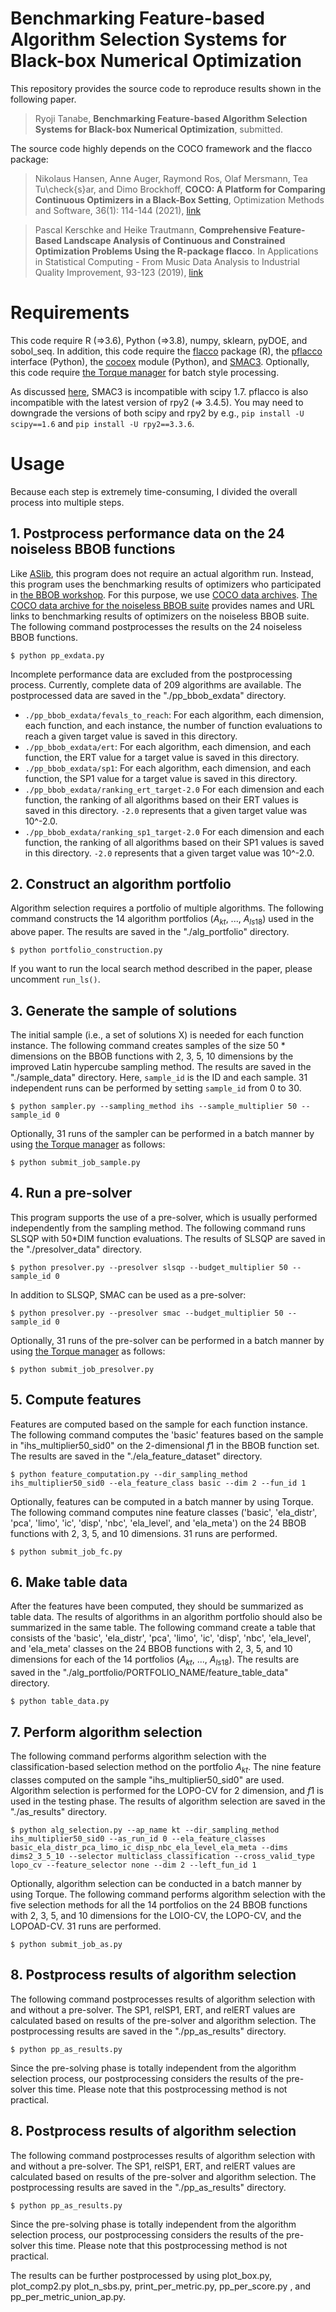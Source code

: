 # Benchmarking Feature-based Algorithm Selection Systems for Black-box Numerical Optimization

This repository provides the source code to reproduce results shown in the following paper.

> Ryoji Tanabe, **Benchmarking Feature-based Algorithm Selection Systems for Black-box Numerical Optimization**, submitted.

The source code highly depends on the COCO framework and the flacco package:

> Nikolaus Hansen, Anne Auger, Raymond Ros, Olaf Mersmann, Tea Tu\check{s}ar, and Dimo Brockhoff, **COCO: A Platform for Comparing Continuous Optimizers in a Black-Box Setting**, Optimization Methods and Software, 36(1): 114-144 (2021), [link](https://arxiv.org/abs/1603.08785)

> Pascal Kerschke and Heike Trautmann, **Comprehensive Feature-Based Landscape Analysis of Continuous and Constrained Optimization Problems Using the R-package flacco**. In Applications in Statistical Computing - From Music Data Analysis to Industrial Quality Improvement, 93-123 (2019), [link](https://arxiv.org/abs/1708.05258)
 
# Requirements

This code require R (=>3.6), Python (=>3.8), numpy, sklearn, pyDOE, and sobol_seq. In addition, this code require the [flacco](https://github.com/kerschke/flacco) package (R), the [pflacco](https://github.com/Reiyan/pflacco) interface (Python), the [cocoex](https://github.com/numbbo/coco) module (Python), and [SMAC3](https://automl.github.io/SMAC3/master/). Optionally, this code require [the Torque manager](https://github.com/adaptivecomputing/torque) for batch style processing.

As discussed [here](https://stackoverflow.com/questions/68176331/from-scipy-optimize-shgo-lib-sobol-seq-import-sobol-does-not-work), SMAC3 is incompatible with scipy 1.7. pflacco is also incompatible with the latest version of rpy2 (=> 3.4.5). You may need to downgrade the versions of both scipy and rpy2 by e.g., ``pip install -U scipy==1.6`` and ``pip install -U rpy2==3.3.6``.

# Usage

Because each step is extremely time-consuming, I divided the overall process into multiple steps.
 
## 1. Postprocess performance data on the 24 noiseless BBOB functions

Like [ASlib](https://www.coseal.net/aslib/), this program does not require an actual algorithm run. Instead, this program uses the benchmarking results of optimizers who participated in [the BBOB workshop](https://numbbo.github.io/workshops/index.html). For this purpose, we use [COCO data archives](https://numbbo.github.io/data-archive/). [The COCO data archive for the noiseless BBOB suite](https://numbbo.github.io/data-archive/bbob/) provides names and URL links to benchmarking results of optimizers on the noiseless BBOB suite. The following command postprocesses the results on the 24 noiseless BBOB functions.

```
$ python pp_exdata.py
```

Incomplete performance data are excluded from the postprocessing process. Currently, complete data of 209 algorithms are available. The postprocessed data are saved in the "./pp\_bbob\_exdata" directory.

* ``./pp_bbob_exdata/fevals_to_reach``: For each algorithm, each dimension, each function, and each instance, the number of function evaluations to reach a given target value is saved in this directory.
* ``./pp_bbob_exdata/ert``: For each algorithm, each dimension, and each function, the ERT value for a target value is saved in this directory.
* ``./pp_bbob_exdata/sp1``: For each algorithm, each dimension, and each function, the SP1 value for a target value is saved in this directory.
* ``./pp_bbob_exdata/ranking_ert_target-2.0`` For each dimension and each function, the ranking of all algorithms based on their ERT values is saved in this directory. ``-2.0`` represents that a given target value was 10^-2.0.
* ``./pp_bbob_exdata/ranking_sp1_target-2.0`` For each dimension and each function, the ranking of all algorithms based on their SP1 values is saved in this directory. ``-2.0`` represents that a given target value was 10^-2.0.

## 2. Construct an algorithm portfolio

Algorithm selection requires a portfolio of multiple algorithms. The following command constructs the 14 algorithm portfolios ($A _ {kt}$, ..., $A _ {ls18}$) used in the above paper. The results are saved in the "./alg\_portfolio" directory. 

```
$ python portfolio_construction.py
```

If you want to run the local search method described in the paper, please uncomment ``run_ls()``.

## 3. Generate the sample of solutions

The initial sample (i.e., a set of solutions X) is needed for each function instance. The following command creates samples of the size 50 * dimensions on the BBOB functions with 2, 3, 5, 10 dimensions by the improved Latin hypercube sampling method. The results are saved in the "./sample_data" directory. Here, ``sample_id`` is the ID and each sample. 31 independent runs can be performed by setting ``sample_id`` from 0 to 30.

```
$ python sampler.py --sampling_method ihs --sample_multiplier 50 --sample_id 0
```

Optionally, 31 runs of the sampler can be performed in a batch manner by using [the Torque manager](https://github.com/adaptivecomputing/torque) as follows:

```
$ python submit_job_sample.py
```


## 4. Run a pre-solver

This program supports the use of a pre-solver, which is usually performed independently from the sampling method. The following command runs SLSQP with 50*DIM function evaluations. The results of SLSQP are saved in the "./presolver_data" directory.

```
$ python presolver.py --presolver slsqp --budget_multiplier 50 --sample_id 0
```

In addition to SLSQP, SMAC can be used as a pre-solver:

```
$ python presolver.py --presolver smac --budget_multiplier 50 --sample_id 0
```

Optionally, 31 runs of the pre-solver can be performed in a batch manner by using [the Torque manager](https://github.com/adaptivecomputing/torque) as follows:

```
$ python submit_job_presolver.py
```

## 5. Compute features

Features are computed based on the sample for each function instance. The following command computes the 'basic' features based on the sample in "ihs\_multiplier50\_sid0" on the 2-dimensional $f1$ in the BBOB function set.  The results are saved in the "./ela\_feature\_dataset" directory.

```
$ python feature_computation.py --dir_sampling_method ihs_multiplier50_sid0 --ela_feature_class basic --dim 2 --fun_id 1
```

Optionally, features can be computed in a batch manner by using Torque. The following command computes nine feature classes ('basic', 'ela\_distr', 'pca', 'limo', 'ic', 'disp', 'nbc', 'ela\_level', and 'ela\_meta') on the 24 BBOB functions with 2, 3, 5, and 10 dimensions. 31 runs are performed.

```
$ python submit_job_fc.py
```

## 6. Make table data

After the features have been computed, they should be summarized as table data. The results of algorithms in an algorithm portfolio should also be summarized in the same table. The following command create a table that consists of the 'basic', 'ela\_distr', 'pca', 'limo', 'ic', 'disp', 'nbc', 'ela\_level', and 'ela\_meta' classes on the 24 BBOB functions with 2, 3, 5, and 10 dimensions for each of the 14 portfolios ($A _ {kt}$, ..., $A _ {ls18}$). The results are saved in the "./alg\_portfolio/PORTFOLIO\_NAME/feature\_table\_data" directory.

```
$ python table_data.py
```

## 7. Perform algorithm selection

The following command performs algorithm selection with the classification-based selection method on the portfolio $A _ {kt}$. The nine feature classes computed on the sample "ihs\_multiplier50\_sid0" are used. Algorithm selection is performed for the LOPO-CV for 2 dimension, and $f1$ is used in the testing phase. The results of algorithm selection are saved in the "./as\_results" directory.

```
$ python alg_selection.py --ap_name kt --dir_sampling_method ihs_multiplier50_sid0 --as_run_id 0 --ela_feature_classes basic_ela_distr_pca_limo_ic_disp_nbc_ela_level_ela_meta --dims dims2_3_5_10 --selector multiclass_classification --cross_valid_type lopo_cv --feature_selector none --dim 2 --left_fun_id 1
```

Optionally, algorithm selection can be conducted in a batch manner by using Torque. The following command performs algorithm selection with the five selection methods for all the 14 portfolios on the 24 BBOB functions with 2, 3, 5, and 10 dimensions for the LOIO-CV, the LOPO-CV, and the LOPOAD-CV. 31 runs are performed.

```
$ python submit_job_as.py
```

## 8. Postprocess results of algorithm selection

The following command postprocesses results of algorithm selection with and without a pre-solver. The SP1, relSP1, ERT, and relERT values are calculated based on results of the pre-solver and algorithm selection. The postprocessing results  are saved in the "./pp\_as\_results" directory. 

```
$ python pp_as_results.py
```

Since the pre-solving phase is totally independent from the algorithm selection process, our postprocessing considers the results of the pre-solver this time. Please note that this postprocessing method is not practical.


## 8. Postprocess results of algorithm selection

The following command postprocesses results of algorithm selection with and without a pre-solver. The SP1, relSP1, ERT, and relERT values are calculated based on results of the pre-solver and algorithm selection. The postprocessing results  are saved in the "./pp\_as\_results" directory. 

```
$ python pp_as_results.py
```

Since the pre-solving phase is totally independent from the algorithm selection process, our postprocessing considers the results of the pre-solver this time. Please note that this postprocessing method is not practical.

The results can be further postprocessed by using plot\_box.py, plot\_comp2.py  plot\_n\_sbs.py, print\_per\_metric.py, pp\_per\_score.py , and pp\_per\_metric\_union\_ap.py.

